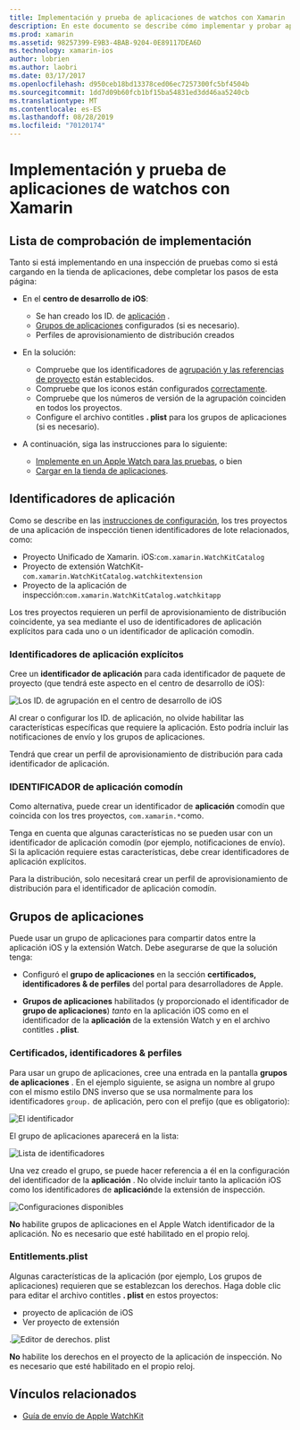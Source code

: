 ```yaml
---
title: Implementación y prueba de aplicaciones de watchos con Xamarin
description: En este documento se describe cómo implementar y probar aplicaciones de watchos compiladas con Xamarin. Se proporciona una lista de comprobación de la implementación, se describen los identificadores de aplicación explícitos y los comodines y se examinan los grupos de aplicaciones.
ms.prod: xamarin
ms.assetid: 98257399-E9B3-4BAB-9204-0E89117DEA6D
ms.technology: xamarin-ios
author: lobrien
ms.author: laobri
ms.date: 03/17/2017
ms.openlocfilehash: d950ceb18bd13378ced06ec7257300fc5bf4504b
ms.sourcegitcommit: 1dd7d09b60fcb1bf15ba54831ed3dd46aa5240cb
ms.translationtype: MT
ms.contentlocale: es-ES
ms.lasthandoff: 08/28/2019
ms.locfileid: "70120174"
---
```

# <a name="deploying-and-testing-watchos-apps-with-xamarin"></a>Implementación y prueba de aplicaciones de watchos con Xamarin

## <a name="deployment-checklist"></a>Lista de comprobación de implementación

Tanto si está implementando en una inspección de pruebas como si está cargando en la tienda de aplicaciones, debe completar los pasos de esta página:

- En el **centro de desarrollo de iOS**:
  - Se han creado los ID. de [aplicación](#App_IDs) .
  - [Grupos de aplicaciones](#App_Groups) configurados (si es necesario).
  - Perfiles de aprovisionamiento de distribución creados

- En la solución:

  - Compruebe que los identificadores de [agrupación y las referencias de proyecto](~/ios/watchos/get-started/installation.md) están establecidos.
  - Compruebe que los iconos están configurados [correctamente](~/ios/watchos/app-fundamentals/icons.md).
  - Compruebe que los números de versión de la agrupación coinciden en todos los proyectos.
  - Configure el archivo contitles **. plist** para los grupos de aplicaciones (si es necesario).

- A continuación, siga las instrucciones para lo siguiente:
  - [Implemente en un Apple Watch para las pruebas](~/ios/watchos/deploy-test/device.md), o bien
  - [Cargar en la tienda de aplicaciones](~/ios/watchos/deploy-test/appstore.md).

<a name="App_IDs"/>

## <a name="app-ids"></a>Identificadores de aplicación

Como se describe en las [instrucciones de configuración](~/ios/watchos/get-started/installation.md), los tres proyectos de una aplicación de inspección tienen identificadores de lote relacionados, como:

- Proyecto Unificado de Xamarin. iOS:`com.xamarin.WatchKitCatalog`
- Proyecto de extensión WatchKit-`com.xamarin.WatchKitCatalog.watchkitextension`
- Proyecto de la aplicación de inspección:`com.xamarin.WatchKitCatalog.watchkitapp`

Los tres proyectos requieren un perfil de aprovisionamiento de distribución coincidente, ya sea mediante el uso de identificadores de aplicación explícitos para cada uno o un identificador de aplicación comodín.

### <a name="explicit-app-ids"></a>Identificadores de aplicación explícitos

Cree un **identificador de aplicación** para cada identificador de paquete de proyecto (que tendrá este aspecto en el centro de desarrollo de iOS):

![Los ID. de agrupación en el centro de desarrollo de iOS](images/appids-specific-sml.png)

Al crear o configurar los ID. de aplicación, no olvide habilitar las características específicas que requiere la aplicación. Esto podría incluir las notificaciones de envío y los grupos de aplicaciones.

Tendrá que crear un perfil de aprovisionamiento de distribución para cada identificador de aplicación.

### <a name="wildcard-app-id"></a>IDENTIFICADOR de aplicación comodín

Como alternativa, puede crear un identificador de **aplicación** comodín que coincida con los tres proyectos, `com.xamarin.*`como.

Tenga en cuenta que algunas características no se pueden usar con un identificador de aplicación comodín (por ejemplo, notificaciones de envío). Si la aplicación requiere estas características, debe crear identificadores de aplicación explícitos.

Para la distribución, solo necesitará crear un perfil de aprovisionamiento de distribución para el identificador de aplicación comodín.

<a name="App_Groups" />

## <a name="app-groups"></a>Grupos de aplicaciones

Puede usar un grupo de aplicaciones para compartir datos entre la aplicación iOS y la extensión Watch. Debe asegurarse de que la solución tenga:

- Configuró el **grupo de aplicaciones** en la sección **certificados, identificadores & de perfiles** del portal para desarrolladores de Apple.

- **Grupos de aplicaciones** habilitados (y proporcionado el identificador de **grupo de aplicaciones**) *tanto* en la aplicación iOS como en el identificador de la **aplicación** de la extensión Watch y en el archivo contitles **. plist**.

### <a name="certificates-identifiers--profiles"></a>Certificados, identificadores & perfiles

Para usar un grupo de aplicaciones, cree una entrada en la pantalla **grupos de aplicaciones** . En el ejemplo siguiente, se asigna un nombre al grupo con el mismo estilo DNS inverso que se usa normalmente para los identificadores `group.` de aplicación, pero con el prefijo (que es obligatorio):

![El identificador](images/appgroups-new-sml.png)

El grupo de aplicaciones aparecerá en la lista:

![Lista de identificadores](images/appgroups-setup-sml.png)

Una vez creado el grupo, se puede hacer referencia a él en la configuración del identificador de la **aplicación** . No olvide incluir tanto la aplicación iOS como los identificadores de **aplicación**de la extensión de inspección.

![Configuraciones disponibles](images/appgroups-sml.png)

**No** habilite grupos de aplicaciones en el Apple Watch identificador de la aplicación. No es necesario que esté habilitado en el propio reloj.

### <a name="entitlementsplist"></a>Entitlements.plist

Algunas características de la aplicación (por ejemplo, Los grupos de aplicaciones) requieren que se establezcan los derechos.
Haga doble clic para editar el archivo contitles **. plist** en estos proyectos:

- proyecto de aplicación de iOS
- Ver proyecto de extensión

.![Editor de derechos. plist](images/entitlements-plist-sml.png)

**No** habilite los derechos en el proyecto de la aplicación de inspección. No es necesario que esté habilitado en el propio reloj.

## <a name="related-links"></a>Vínculos relacionados

- [Guía de envío de Apple WatchKit](https://developer.apple.com/app-store/watch/)
